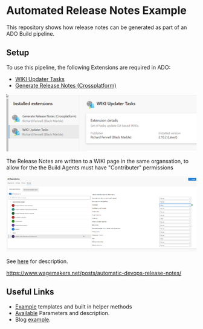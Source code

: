 # Automated Release Notes Example

This repository shows how release notes can be generated as part of an ADO Build pipeline.

## Setup

To use this pipeline, the following Extensions are required in ADO:

- [WIKI Updater Tasks](https://marketplace.visualstudio.com/items?itemName=richardfennellBM.BM-VSTS-WIKIUpdater-Tasks)
- [Generate Release Notes (Crossplatform)](https://marketplace.visualstudio.com/items?itemName=richardfennellBM.BM-VSTS-XplatGenerateReleaseNotes)

![alt text](image-1.png)

The Release Notes are written to a WIKI page in the same organsation, to allow for the the Build Agents must have "Contributer" permissions

![alt text](image.png)

See [here](https://www.wagemakers.net/posts/automatic-devops-release-notes/) for description.

https://www.wagemakers.net/posts/automatic-devops-release-notes/

## Useful Links

- [Example](https://github.com/rfennell/AzurePipelines/blob/main/SampleTemplates/XplatGenerateReleaseNotes%20(Node%20based)/Version%203%20(and%20later)/date_formatter.js) templates and built in helper methods
- [Available](https://github.com/rfennell/AzurePipelines/wiki/GenerateReleaseNotes---Node-based-Cross-Platform-Task-YAML#yaml-snippet) Parameters and description.
- Blog [example](https://www.wagemakers.net/posts/automatic-devops-release-notes/).
